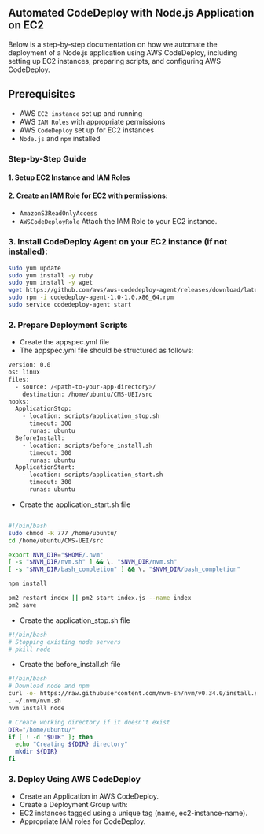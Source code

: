 ## Automated CodeDeploy with Node.js Application on EC2

Below is a step-by-step documentation on how we automate the deployment of a Node.js application using AWS CodeDeploy, including setting up EC2 instances, preparing scripts, and configuring AWS CodeDeploy.

## Prerequisites
- AWS `EC2 instance` set up and running
- AWS `IAM Roles` with appropriate permissions
- AWS `CodeDeploy` set up for EC2 instances
- `Node.js` and `npm` installed

### Step-by-Step Guide
#### 1. **Setup EC2 Instance and IAM Roles**
   
#### 2. **Create an IAM Role for EC2 with permissions:**
- `AmazonS3ReadOnlyAccess`
- `AWSCodeDeployRole`
Attach the IAM Role to your EC2 instance.

### 3. **Install CodeDeploy Agent on your EC2 instance (if not installed):**

```bash
sudo yum update
sudo yum install -y ruby
sudo yum install -y wget
wget https://github.com/aws/aws-codedeploy-agent/releases/download/latest/codedeploy-agent-1.0-1.0.x86_64.rpm
sudo rpm -i codedeploy-agent-1.0-1.0.x86_64.rpm
sudo service codedeploy-agent start

```

### 2. **Prepare Deployment Scripts**
- Create the appspec.yml file
- The appspec.yml file should be structured as follows:
```bash
version: 0.0
os: linux
files:
  - source: /<path-to-your-app-directory>/
    destination: /home/ubuntu/CMS-UEI/src
hooks:
  ApplicationStop:
    - location: scripts/application_stop.sh
      timeout: 300
      runas: ubuntu
  BeforeInstall:
    - location: scripts/before_install.sh
      timeout: 300
      runas: ubuntu
  ApplicationStart:
    - location: scripts/application_start.sh
      timeout: 300
      runas: ubuntu
```

- Create the application_start.sh file
```bash 

#!/bin/bash
sudo chmod -R 777 /home/ubuntu/
cd /home/ubuntu/CMS-UEI/src  

export NVM_DIR="$HOME/.nvm"
[ -s "$NVM_DIR/nvm.sh" ] && \. "$NVM_DIR/nvm.sh"
[ -s "$NVM_DIR/bash_completion" ] && \. "$NVM_DIR/bash_completion" 

npm install 

pm2 restart index || pm2 start index.js --name index
pm2 save
```
- Create the application_stop.sh file
```bash
#!/bin/bash
# Stopping existing node servers
# pkill node
```
- Create the before_install.sh file
```bash
#!/bin/bash
# Download node and npm
curl -o- https://raw.githubusercontent.com/nvm-sh/nvm/v0.34.0/install.sh | bash
. ~/.nvm/nvm.sh
nvm install node

# Create working directory if it doesn't exist
DIR="/home/ubuntu/"
if [ ! -d "$DIR" ]; then
  echo "Creating ${DIR} directory"
  mkdir ${DIR}
fi
```
### 3. **Deploy Using AWS CodeDeploy**
- Create an Application in AWS CodeDeploy.
- Create a Deployment Group with:
- EC2 instances tagged using a unique tag (name, ec2-instance-name).
- Appropriate IAM roles for CodeDeploy.
